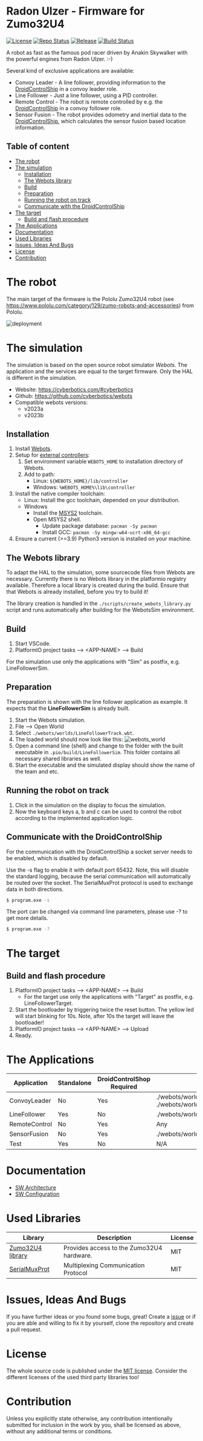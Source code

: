 # Radon Ulzer - Firmware for Zumo32U4 <!-- omit in toc -->

[![License](https://img.shields.io/badge/license-MIT-blue.svg)](http://choosealicense.com/licenses/mit/)
[![Repo Status](https://www.repostatus.org/badges/latest/wip.svg)](https://www.repostatus.org/#wip)
[![Release](https://img.shields.io/github/release/BlueAndi/RadonUlzer.svg)](https://github.com/BlueAndi/RadonUlzer/releases)
[![Build Status](https://github.com/BlueAndi/RadonUlzer/actions/workflows/main.yml/badge.svg?branch=main)](https://github.com/BlueAndi/RadonUlzer/actions/workflows/main.yml)

A robot as fast as the famous pod racer driven by Anakin Skywalker with the powerful engines from Radon Ulzer. :-)

Several kind of exclusive applications are available:
* Convoy Leader - A line follower, providing information to the [DroidControlShip](https://github.com/BlueAndi/DroidControlShip) in a convoy leader role.
* Line Follower - Just a line follower, using a PID controller.
* Remote Control - The robot is remote controlled by e.g. the [DroidControlShip](https://github.com/BlueAndi/DroidControlShip) in a convoy follower role.
* Sensor Fusion - The robot provides odometry and inertial data to the [DroidControlShip](https://github.com/BlueAndi/DroidControlShip), which calculates the sensor fusion based location information.

## Table of content

* [The robot](#the-robot)
* [The simulation](#the-simulation)
  * [Installation](#installation)
  * [The Webots library](#the-webots-library)
  * [Build](#build)
  * [Preparation](#preparation)
  * [Running the robot on track](#running-the-robot-on-track)
  * [Communicate with the DroidControlShip](#communicate-with-the-droidcontrolship)
* [The target](#the-target)
  * [Build and flash procedure](#build-and-flash-procedure)
* [The Applications](#the-applications)
* [Documentation](#documentation)
* [Used Libraries](#used-libraries)
* [Issues, Ideas And Bugs](#issues-ideas-and-bugs)
* [License](#license)
* [Contribution](#contribution)

# The robot
The main target of the firmware is the Pololu Zumo32U4 robot (see https://www.pololu.com/category/129/zumo-robots-and-accessories) from Pololu.

![deployment](http://www.plantuml.com/plantuml/proxy?cache=no&src=https://raw.githubusercontent.com/BlueAndi/RadonUlzer/master/doc/architecture/uml/PhysicalView/Deployment.plantuml)

# The simulation
The simulation is based on the open source robot simulator *Webots*. The application and the services are equal to the target firmware. Only the HAL is different in the simulation.

* Website: https://cyberbotics.com/#cyberbotics
* Github: https://github.com/cyberbotics/webots
* Compatible webots versions:
  * v2023a
  * v2023b

## Installation

1. Install [Webots](https://cyberbotics.com).
2. Setup for [external controllers](https://www.cyberbotics.com/doc/guide/running-extern-robot-controllers):
    1. Set environment variable ```WEBOTS_HOME``` to installation directory of Webots.
    2. Add to path:
        * Linux: ```${WEBOTS_HOME}/lib/controller```
        * Windows: ```%WEBOTS_HOME%\lib\controller```
3. Install the native compiler toolchain:
    * Linux: Install the gcc toolchain, depended on your distribution.
    * Windows
        * Install the [MSYS2](https://www.msys2.org) toolchain.
        * Open MSYS2 shell.
            * Update package database: ```pacman -Sy pacman```
            * Install GCC: ```pacman -Sy mingw-w64-ucrt-x86_64-gcc```
4. Ensure a current (>=3.9) Python3 version is installed on your machine.

## The Webots library
To adapt the HAL to the simulation, some sourcecode files from Webots are necessary. Currently there is no Webots library in the platformio registry available. Therefore a local library is created during the build. Ensure that that Webots is already installed, before you try to build it!

The library creation is handled in the ```./scripts/create_webots_library.py``` script and runs automatically after building for the WebotsSim environment.

## Build
1. Start VSCode.
2. PlatformIO project tasks --> &lt;APP-NAME&gt; --> Build

For the simulation use only the applications with "Sim" as postfix, e.g. LineFollowerSim.

## Preparation
The preparation is shown with the line follower application as example. It expects that the **LineFollowerSim** is already built.

1. Start the Webots simulation.
2. File --> Open World
3. Select ```./webots/worlds/LineFollowerTrack.wbt```.
4. The loaded world should now look like this: ![webots_world](./doc/webots_world.jpg)
5. Open a command line (shell) and change to the folder with the built executable in ```.pio/build/LineFollowerSim```. This folder contains all necessary shared libraries as well.
6. Start the executable and the simulated display should show the name of the team and etc.

## Running the robot on track

1. Click in the simulation on the display to focus the simulation.
2. Now the keyboard keys a, b and c can be used to control the robot according to the implemented application logic.

## Communicate with the DroidControlShip
For the communication with the DroidControlShip a socket server needs to be enabled, which is disabled by default.

Use the -s flag to enable it with default port 65432. Note, this will disable the standard logging, because the serial communication will automatically be routed over the socket. The SerialMuxProt protocol is used to exchange data in both directions.
```bash
$ program.exe -s
```

The port can be changed via command line parameters, please use -? to get more details.
```bash
$ program.exe -?
```

# The target

## Build and flash procedure
1. PlatformIO project tasks --> &lt;APP-NAME&gt; --> Build
    * For the target use only the applications with "Target" as postfix, e.g. LineFollowerTarget.
2. Start the bootloader by triggering twice the reset button. The yellow led will start blinking for 10s. Note, after 10s the target will leave the bootloader!
3. PlatformIO project tasks --> &lt;APP-NAME&gt; --> Upload
4. Ready.

# The Applications

| Application | Standalone | DroidControlShop Required | Webots World |
| - | - | - | - |
| ConvoyLeader | No | Yes | ./webots/worlds/HeadingCalculation.wbt, ./webots/worlds/HeadingCalculation.wbt/GridWithMarkers.wbt |
| LineFollower | Yes | No | ./webots/worlds/LineFollowerTrack.wbt |
| RemoteControl | No | Yes | Any |
| SensorFusion | No | Yes | ./webots/worlds/SensorFustion.wbt |
| Test | Yes | No | N/A |

# Documentation

* [SW Architecture](./doc/architecture/README.md)
* [SW Configuration](./doc/configuration/README.md)

# Used Libraries

| Library                                                                 | Description                               | License |
| ----------------------------------------------------------------------- | ----------------------------------------- | ------- |
| [Zumo32U4 library](https://github.com/pololu/zumo-32u4-arduino-library) | Provides access to the Zumo32U4 hardware. | MIT     |
| [SerialMuxProt](https://github.com/gabryelreyes/SerialMuxProt)          | Multiplexing Communication Protocol       | MIT     |

# Issues, Ideas And Bugs
If you have further ideas or you found some bugs, great! Create a [issue](https://github.com/BlueAndi/RadonUlzer/issues) or if you are able and willing to fix it by yourself, clone the repository and create a pull request.

# License
The whole source code is published under the [MIT license](http://choosealicense.com/licenses/mit/).
Consider the different licenses of the used third party libraries too!

# Contribution
Unless you explicitly state otherwise, any contribution intentionally submitted for inclusion in the work by you, shall be licensed as above, without any
additional terms or conditions.
